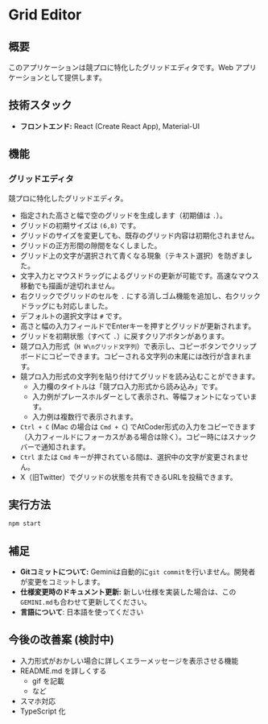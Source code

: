 # Grid Editor

## 概要

このアプリケーションは競プロに特化したグリッドエディタです。Web アプリケーションとして提供します。

## 技術スタック

*   **フロントエンド:** React (Create React App), Material-UI

## 機能

### グリッドエディタ
競プロに特化したグリッドエディタ。

*   指定された高さと幅で空のグリッドを生成します（初期値は `.`）。
*   グリッドの初期サイズは `(6,8)` です。
*   グリッドのサイズを変更しても、既存のグリッド内容は初期化されません。
*   グリッドの正方形間の隙間をなくしました。
*   グリッド上の文字が選択されて青くなる現象（テキスト選択）を防ぎました。
*   文字入力とマウスドラッグによるグリッドの更新が可能です。高速なマウス移動でも描画が途切れません。
*   右クリックでグリッドのセルを `.` にする消しゴム機能を追加し、右クリックドラッグにも対応しました。
*   デフォルトの選択文字は `#` です。
*   高さと幅の入力フィールドでEnterキーを押すとグリッドが更新されます。
*   グリッドを初期状態（すべて `.`）に戻すクリアボタンがあります。
*   競プロ入力形式（`H W\nグリッド文字列`）で表示し、コピーボタンでクリップボードにコピーできます。コピーされる文字列の末尾には改行が含まれます。
*   競プロ入力形式の文字列を貼り付けてグリッドを読み込むことができます。
    *   入力欄のタイトルは「競プロ入力形式から読み込み」です。
    *   入力例がプレースホルダーとして表示され、等幅フォントになっています。
    *   入力例は複数行で表示されます。
*   `Ctrl + C` (Mac の場合は `Cmd + C`) でAtCoder形式の入力をコピーできます（入力フィールドにフォーカスがある場合は除く）。コピー時にはスナックバーで通知されます。
*   `Ctrl` または `Cmd` キーが押されている間は、選択中の文字が変更されません。
*   X（旧Twitter）でグリッドの状態を共有できるURLを投稿できます。


## 実行方法

```sh
npm start
```

## 補足

*   **Gitコミットについて:** Geminiは自動的に`git commit`を行いません。開発者が変更をコミットします。
*   **仕様変更時のドキュメント更新:** 新しい仕様を実装した場合は、この`GEMINI.md`も合わせて更新してください。
*   **言語について**: 日本語を使ってください

## 今後の改善案 (検討中)

* 入力形式がおかしい場合に詳しくエラーメッセージを表示させる機能
* README.md を詳しくする
    * gif を記載
    * など
* スマホ対応
* TypeScript 化
